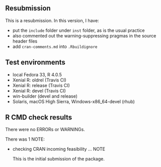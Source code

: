 ## Resubmission

This is a resubmission. In this version, I have:

* put the `include` folder under `inst` folder, as is the usual practice
* also commented out the warning-suppressing pragmas in the source header files
* add `cran-comments.md` into `.Rbuildignore`

## Test environments
* local Fedora 33, R 4.0.5
* Xenial R: oldrel (Travis CI)
* Xenial R: release (Travis CI)
* Xenial R: devel (Travis CI)
* win-builder (devel and release)
* Solaris, macOS High Sierra, Windows-x86_64-devel (rhub)

## R CMD check results
There were no ERRORs or WARNINGs. 

There was 1 NOTE:

* checking CRAN incoming feasibility ... NOTE

  This is the initial submission of the package.
